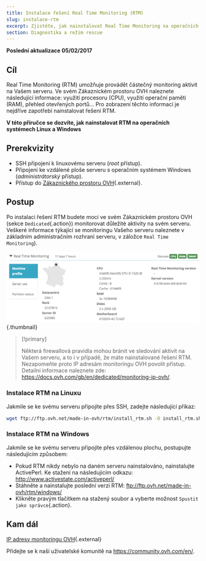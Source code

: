```yaml
---
title: Instalace řešení Real Time Monitoring (RTM)
slug: instalace-rtm
excerpt: Zjistěte, jak nainstalovat Real Time Monitoring na operačních systémech Linux a Windows
section: Diagnostika a režim rescue
---
```


**Poslední aktualizace 05/02/2017**

## Cíl

Real Time Monitoring (RTM) umožňuje provádět částečný monitoring aktivit na Vašem serveru. Ve svém Zákaznickém prostoru OVH naleznete následující informace: využití procesoru (CPU), využití operační paměti (RAM), přehled otevřených portů... Pro zobrazení těchto informací je nejdříve zapotřebí nainstalovat řešení RTM.

**V této příručce se dozvíte, jak nainstalovat RTM na operačních systémech Linux a Windows**

## Prerekvizity

- SSH připojení k linuxovému serveru (*root* přístup).
- Připojení ke vzdálené ploše serveru s operačním systémem Windows (*administrátorský* přístup).
- Přístup do [Zákaznického prostoru OVH](https://www.ovh.com/auth){.external}.

## Postup

Po instalaci řešení RTM budete moci ve svém Zákaznickém prostoru OVH (sekce `Dedicated`{.action}) monitorovat důležité aktivity na svém serveru. Veškeré informace týkající se monitoringu Vašeho serveru naleznete v základním administračním rozhraní serveru, v záložce `Real Time Monitoring`).

![Real Time Monitoring](images/rtm.png){.thumbnail}

> [!primary]
>
> Některá firewallová pravidla mohou bránit ve sledování aktivit na Vašem serveru, a to i v případě, že máte nainstalované řešení RTM. Nezapomeňte proto IP adresám monitoringu OVH povolit přístup. Detailní informace naleznete zde: <https://docs.ovh.com/gb/en/dedicated/monitoring-ip-ovh/>.
> 

### Instalace RTM na Linuxu

Jakmile se ke svému serveru připojíte přes SSH, zadejte následující příkaz:

```sh
wget ftp://ftp.ovh.net/made-in-ovh/rtm/install_rtm.sh -O install_rtm.sh | sh install_rtm.sh
```

### Instalace RTM na Windows

Jakmile se ke svému serveru připojíte přes vzdálenou plochu, postupujte následujícím způsobem:

- Pokud RTM nikdy nebylo na daném serveru nainstalováno, nainstalujte ActivePerl. Ke stažení na následujícím odkazu: <http://www.activestate.com/activeperl/>
- Stáhněte a nainstalujte poslední verzi RTM: <ftp://ftp.ovh.net/made-in-ovh/rtm/windows/>
- Klikněte pravým tlačítkem na stažený soubor a vyberte možnost `Spustit jako správce`{.action}.


## Kam dál

[IP adresy monitoringu OVH](https://docs.ovh.com/gb/en/dedicated/monitoring-ip-ovh/){.external}

Přidejte se k naší uživatelské komunitě na <https://community.ovh.com/en/>.